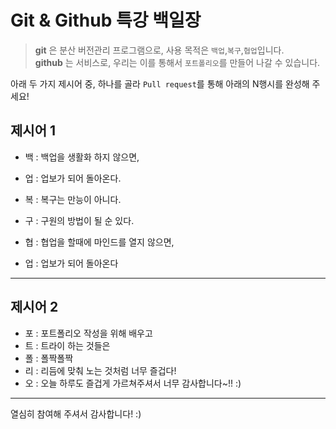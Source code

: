 # Git & Github 특강 백일장
> **git** 은 분산 버전관리 프로그램으로, 사용 목적은 `백업`,`복구`,`협업`입니다.   
> **github** 는 서비스로, 우리는 이를 통해서 `포트폴리오`를 만들어 나갈 수 있습니다.

아래 두 가지 제시어 중, 하나를 골라 `Pull request`를 통해 아래의 N행시를 완성해 주세요!

## 제시어 1
- 백 : 백업을 생활화 하지 않으면,
- 업 : 업보가 되어 돌아온다.

- 복 : 복구는 만능이 아니다.
- 구 : 구원의 방법이 될 순 있다.

- 협 : 협업을 할때에 마인드를 열지 않으면,
- 업 : 업보가 되어 돌아온다

---
## 제시어 2
- 포 : 포트폴리오 작성을 위해 배우고
- 트 : 트라이 하는 것들은
- 폴 : 폴짝폴짝
- 리 : 리듬에 맞춰 노는 것처럼 너무 즐겁다!
- 오 : 오늘 하루도 즐겁게 가르쳐주셔서 너무 감사합니다~!! :)

---
열심히 참여해 주셔서 감사합니다! :)